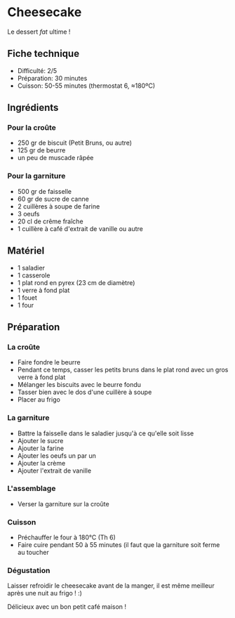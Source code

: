 # Cheesecake

Le dessert *fat* ultime !

## Fiche technique

- Difficulté: 2/5
- Préparation: 30 minutes
- Cuisson: 50-55 minutes (thermostat 6, ≈180ºC)

## Ingrédients

### Pour la croûte

- 250 gr de biscuit (Petit Bruns, ou autre)
- 125 gr de beurre
- un peu de muscade râpée

### Pour la garniture

- 500 gr de faisselle
- 60 gr de sucre de canne
- 2 cuillères à soupe de farine
- 3 oeufs
- 20 cl de crême fraîche
- 1 cuillère à café d'extrait de vanille ou autre

## Matériel

- 1 saladier
- 1 casserole
- 1 plat rond en pyrex (23 cm de diamètre)
- 1 verre à fond plat
- 1 fouet
- 1 four

## Préparation

### La croûte

- Faire fondre le beurre
- Pendant ce temps, casser les petits bruns dans le plat rond avec un gros verre à fond plat
- Mélanger les biscuits avec le beurre fondu
- Tasser bien avec le dos d'une cuillère à soupe
- Placer au frigo

### La garniture

- Battre la faisselle dans le saladier jusqu'à ce qu'elle soit lisse
- Ajouter le sucre
- Ajouter la farine
- Ajouter les oeufs un par un
- Ajouter la crème
- Ajouter l'extrait de vanille

### L'assemblage

- Verser la garniture sur la croûte

### Cuisson

- Préchauffer le four à 180°C (Th 6)
- Faire cuire pendant 50 à 55 minutes (il faut que la garniture soit ferme au toucher

### Dégustation

Laisser refroidir le cheesecake avant de la manger, il est même meilleur après une nuit au frigo ! :)

Délicieux avec un bon petit café maison !
